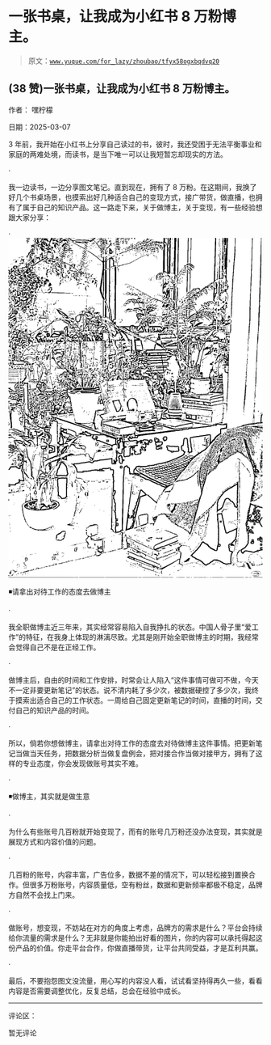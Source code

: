 # 一张书桌，让我成为小红书 8 万粉博主。

> 原文：[`www.yuque.com/for_lazy/zhoubao/tfyx58ogxbqdvq20`](https://www.yuque.com/for_lazy/zhoubao/tfyx58ogxbqdvq20)

## (38 赞)一张书桌，让我成为小红书 8 万粉博主。

作者： 嘿柠檬

日期：2025-03-07

3 年前，我开始在小红书上分享自己读过的书，彼时，我还受困于无法平衡事业和家庭的两难处境，而读书，是当下唯一可以让我短暂忘却现实的方法。

·

我一边读书，一边分享图文笔记。直到现在，拥有了 8 万粉。在这期间，我换了好几个书桌场景，也摸索出好几种适合自己的变现方式，接广带货，做直播，也拥有了属于自己的知识产品。这一路走下来，关于做博主，关于变现，有一些经验想跟大家分享：

·![](img/656b0e3c9a1d7b8b181ef2545ed5974c.png "None")

◾️请拿出对待工作的态度去做博主

·

我全职做博主近三年来，其实经常容易陷入自我挣扎的状态。中国人骨子里“爱工作”的特征，在我身上体现的淋漓尽致。尤其是刚开始全职做博主的时期，我经常会觉得自己不是在正经工作。

·

做博主后，自由的时间和工作安排，时常会让人陷入“这件事情可做可不做，今天不一定非要更新笔记”的状态。说不清内耗了多少次，被数据硬控了多少次，我终于摸索出适合自己的工作状态。一周给自己固定更新笔记的时间，直播的时间，交付自己的知识产品的时间。

·

所以，倘若你想做博主，请拿出对待工作的态度去对待做博主这件事情。把更新笔记当做当天任务，把数据分析当做复盘例会，把对接合作当做对接甲方，拥有了这样的专业态度，你会发现做账号其实不难。

·

◾️做博主，其实就是做生意

·

为什么有些账号几百粉就开始变现了，而有的账号几万粉还没办法变现，其实就是展现方式和内容价值的问题。

·

几百粉的账号，内容丰富，广告位多，数据不差的情况下，可以轻松接到置换合作。但很多万粉账号，内容质量低，空有粉丝，数据和更新频率都极不稳定，品牌方自然不会找上门来。

·

做账号，想变现，不妨站在对方的角度上考虑，品牌方的需求是什么？平台会持续给你流量的需求是什么？无非就是你能拍出好看的图片，你的内容可以承托得起这份产品的价值。你走平台合作，你做直播带货，让平台共同受益，才是互利共赢。

·

最后，不要抱怨图文没流量，用心写的内容没人看，试试看坚持得再久一些，看看内容是否需要调整优化，反复总结，总会在经验中成长。

* * *

评论区：

暂无评论